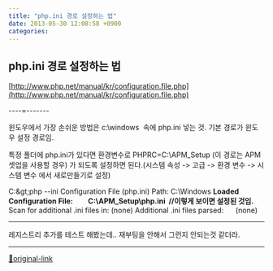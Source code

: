 ```yaml
---
title: "php.ini 경로 설정하는 법"
date: 2013-05-30 12:08:58 +0900
categories: 
---
```

  

php.ini 경로 설정하는 법
-----------------

  
[http://www.php.net/manual/kr/configuration.file.php](http://www.php.net/manual/kr/configuration.file.php)  
  

----=-------
  

윈도우에서
가장 손쉬운 방법은
c:\windows 
속에 php.ini 넣는 것.
기본 경로가 윈도우 설정 경로임.
  

특정 폴더에 php.ini가 있다면
환경변수로
PHPRC=C:\APM_Setup (이 경로는 APM 셋업을 사용할 경우)
가 되도록 설정하면 된다.(시스템 속성 -&gt; 고급 -&gt; 환경 변수 -&gt; 시스템 변수 에서 새로만들기로 설정)
  

C:\&gt;php --ini
Configuration File (php.ini) Path: C:\Windows
**Loaded Configuration File:         C:\APM_Setup\php.ini  //이렇게 보이면 설정된 것임.**
Scan for additional .ini files in: (none)
Additional .ini files parsed:      (none)

  
- - - - - -

레지스트리 추가를 테스트 해봤는데.. 재부팅을 안해서 그런지 안되는것 같더라.
  
  




***
[🔗original-link](http://www.mins01.com/mh/tech/read/836)